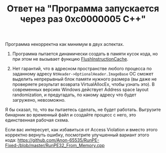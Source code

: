 ﻿---
title: "Ответ на \"Программа запускается через раз 0xc0000005 C++\""
se.owner.user_id: 240512
se.owner.display_name: "MSDN.WhiteKnight"
se.owner.link: "https://ru.stackoverflow.com/users/240512/msdn-whiteknight"
se.answer_id: 921881
se.question_id: 921312
se.post_type: answer
se.score: 1
se.is_accepted: False
---
<p>Программа некорректна как минимум в двух аспектах.</p>

<ol>
<li><p>Программа пытается динамически создать в памяти кусок кода, но при этом не вызывает функцию <a href="https://docs.microsoft.com/en-us/windows/desktop/api/processthreadsapi/nf-processthreadsapi-flushinstructioncache" rel="nofollow noreferrer">FlushInstructionCache</a>. </p></li>
<li><p>Нет гарантий, что в адресном пространстве любого процесса по заданному адресу <code>NtHeader-&gt;OptionalHeader.ImageBase</code> ОС сможет выделить непрерывный блок памяти нужного размера (вы даже не проверяете результат возврата VirtualAllocEx, чтобы узнать это). В современных версиях Windows действует Address space layout randomization, и предугадать, по какому адресу что будет загружено, невозможно. </p></li>
</ol>

<p>Я бы сказал, то, что вы пытаетесь сделать, не будет работать. Выгрузите бинарник во временный файл и создайте процесс с него, это единственная рабочая схема.</p>

<p>Если вас интересует, как избавиться от Access Violation и вместо этого корректно вернуть ошибку, посмотрите улучшенный вариант этого кода: <a href="https://github.com/Anon-65535/RunPE-Fixed-/blob/master/RunPE32_From_Memory.cpp" rel="nofollow noreferrer">https://github.com/Anon-65535/RunPE-Fixed-/blob/master/RunPE32_From_Memory.cpp</a></p>

